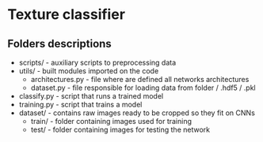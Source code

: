 # Texture classifier

## Folders descriptions
* scripts/ - auxiliary scripts to preprocessing data 
* utils/   - built modules imported on the code
  * architectures.py - file where are defined all networks architectures
  * dataset.py       - file responsible for loading data from folder / .hdf5 / .pkl
* classify.py - script that runs a trained model 
* training.py - script that trains a model
* dataset/ - contains raw images ready to be cropped so they fit on CNNs
  * train/ - folder containing images used for training
  * test/ - folder containing images for testing the network

